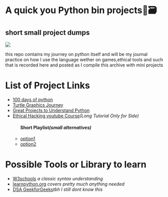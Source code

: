 <h1>A quick you Python bin projects📁🗃️</h1>
<h2>short small project dumps</h2>
<img><img src="https://i.pinimg.com/1200x/b9/2a/0a/b92a0a3b179c828920d1a467db6f20a1.jpg">
</img>
<p>this repo contains my journey on python itself and will be my journal practice on how I use the language wether on games,ethical tools and such that is recorded here and posted as I compile this archive with mini projects</p>
<h1>List of Project Links</h1>
<ul> 
  <li><a href="https://github.com/phillipai/100-days-of-code-python?tab=readme-ov-file">100 days of python</a></li>
    <li><a href="https://youtube.com/playlist?list=PLxLRoXCDIaldQiNKMyuGfZPuNqeV6p-Bg&si=lFHYdFduyzNH6kfE">Turtle Graphics Journey</a></li>
    <li><a href="https://youtube.com/playlist?list=PL9bD98LkBR7MiD-jeRLfaakke09zYSXrD&si=qHu4q883Zl3tO1xK">Great Projects to Understand Python</a></li>
    <li><a href="https://youtu.be/XWuP5Yf5ILI?si=HAG-0WfpMPgsFEki">Ethical Hacking youtube Course</a><em>(Long Tutorial Only for Side)</em>
  <ul>
    <h4>Short Playlist<em>(small alternatives)</em></h4>
    <li><a href="https://youtu.be/uR_x5fOChHA?si=CbabzKRyt6z-kcAo">option1</a></li>
    <li><a href="https://youtube.com/playlist?list=PLpJ5UHZQbpQvXbGzJHxjXH9Y7uxd-tnA7&si=2E7bqzSkTdyhb3ks">option2</a></li>
  </ul>
  </li>
</ul>
<h1>Possible Tools or Library to learn</h1>
<ul>
  <li><a href="https://www.w3schools.com/python/default.asp">W3schools</a><em> a classic syntax understanding</em></li>
  <li><a href="https://learnpython.org/">learnpython.org</a><em> covers pretty much anything needed</em></li>
  <li><a href="https://www.geeksforgeeks.org/python/python-data-structures/">DSA GeekforGeeks</a><em>tbh I still dont know this</em></li> <!-- I still havent studied DSA yet-->
</ul>


